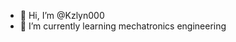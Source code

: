 - 👋 Hi, I’m @Kzlyn000
- 🌱 I’m currently learning mechatronics engineering

<!---
Kzlyn000/Kzlyn000 is a ✨ special ✨ repository because its `README.md` (this file) appears on your GitHub profile.
You can click the Preview link to take a look at your changes.
--->
